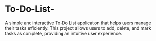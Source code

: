 # To-Do-List-
A simple and interactive To-Do List application that helps users manage their tasks efficiently. This project allows users to add, delete, and mark tasks as complete, providing an intuitive user experience.
